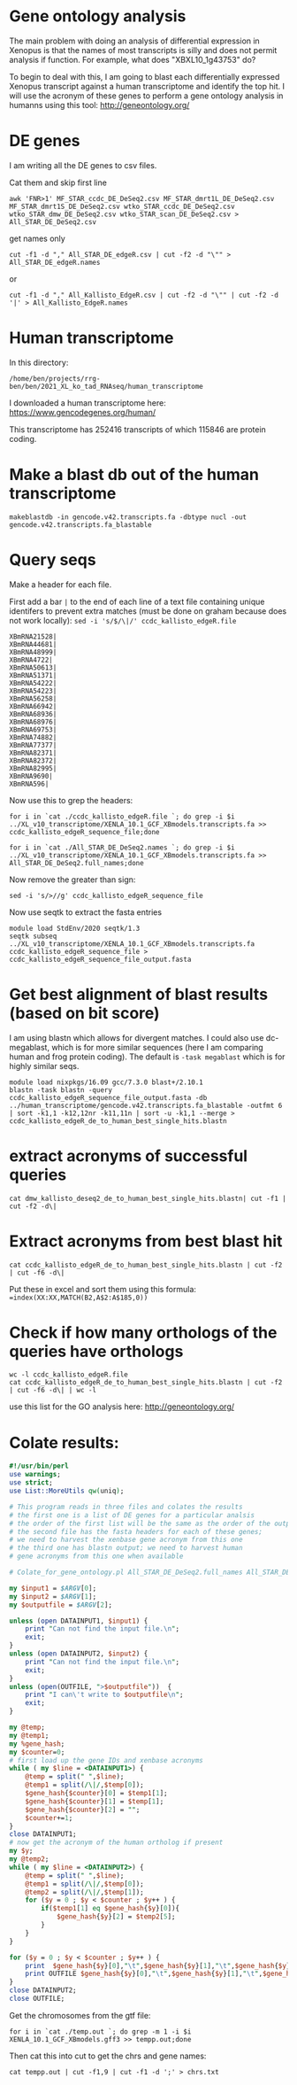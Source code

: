 # Gene ontology analysis

The main problem with doing an analysis of differential expression in Xenopus is that the names of most transcripts is silly and does not permit analysis if function.  For example, what does "XBXL10_1g43753" do?  

To begin to deal with this, I am going to blast each differentially expressed Xenopus transcript against a human transcriptome and identify the top hit.  I will use the acronym of these genes to perform a gene ontology analysis in humanns using this tool: http://geneontology.org/

# DE genes
I am writing all the DE genes to csv files.

Cat them and skip first line
```
awk 'FNR>1' MF_STAR_ccdc_DE_DeSeq2.csv MF_STAR_dmrt1L_DE_DeSeq2.csv MF_STAR_dmrt1S_DE_DeSeq2.csv wtko_STAR_ccdc_DE_DeSeq2.csv wtko_STAR_dmw_DE_DeSeq2.csv wtko_STAR_scan_DE_DeSeq2.csv > All_STAR_DE_DeSeq2.csv
```
get names only
```
cut -f1 -d "," All_STAR_DE_edgeR.csv | cut -f2 -d "\"" > All_STAR_DE_edgeR.names
```
or
```
cut -f1 -d "," All_Kallisto_EdgeR.csv | cut -f2 -d "\"" | cut -f2 -d '|' > All_Kallisto_EdgeR.names
```

# Human transcriptome
In this directory:
```
/home/ben/projects/rrg-ben/ben/2021_XL_ko_tad_RNAseq/human_transcriptome
```

I downloaded a human transcriptome here: https://www.gencodegenes.org/human/

This transcriptome has 252416 transcripts of which 115846 are protein coding.

# Make a blast db out of the human transcriptome
```
makeblastdb -in gencode.v42.transcripts.fa -dbtype nucl -out gencode.v42.transcripts.fa_blastable
```

# Query seqs
Make a header for each file. 

First add a bar `|` to the end of each line of a text file containing unique identifers to prevent extra matches (must be done on graham because does not work locally):
`sed -i 's/$/\|/' ccdc_kallisto_edgeR.file`

```
XBmRNA21528|
XBmRNA44681|
XBmRNA48999|
XBmRNA4722|
XBmRNA50613|
XBmRNA51371|
XBmRNA54222|
XBmRNA54223|
XBmRNA56258|
XBmRNA66942|
XBmRNA68936|
XBmRNA68976|
XBmRNA69753|
XBmRNA74882|
XBmRNA77377|
XBmRNA82371|
XBmRNA82372|
XBmRNA82995|
XBmRNA9690|
XBmRNA596|
```
Now use this to grep the headers:
```
for i in `cat ./ccdc_kallisto_edgeR.file `; do grep -i $i ../XL_v10_transcriptome/XENLA_10.1_GCF_XBmodels.transcripts.fa >> ccdc_kallisto_edgeR_sequence_file;done
```
```
for i in `cat ./All_STAR_DE_DeSeq2.names `; do grep -i $i ../XL_v10_transcriptome/XENLA_10.1_GCF_XBmodels.transcripts.fa >> All_STAR_DE_DeSeq2.full_names;done
```
Now remove the greater than sign:
```
sed -i 's/>//g' ccdc_kallisto_edgeR_sequence_file
```
Now use seqtk to extract the fasta entries
```
module load StdEnv/2020 seqtk/1.3
seqtk subseq ../XL_v10_transcriptome/XENLA_10.1_GCF_XBmodels.transcripts.fa ccdc_kallisto_edgeR_sequence_file > ccdc_kallisto_edgeR_sequence_file_output.fasta
```

# Get best alignment of blast results (based on bit score)
I am using blastn which allows for divergent matches. I could also use dc-megablast, which is for more similar sequences (here I am comparing human and frog protein coding).  The default is `-task megablast` which is for highly similar seqs.
```
module load nixpkgs/16.09 gcc/7.3.0 blast+/2.10.1 
blastn -task blastn -query ccdc_kallisto_edgeR_sequence_file_output.fasta -db ../human_transcriptome/gencode.v42.transcripts.fa_blastable -outfmt 6 | sort -k1,1 -k12,12nr -k11,11n | sort -u -k1,1 --merge > ccdc_kallisto_edgeR_de_to_human_best_single_hits.blastn
```
# extract acronyms of successful queries
```
cat dmw_kallisto_deseq2_de_to_human_best_single_hits.blastn| cut -f1 | cut -f2 -d\|
```
# Extract acronyms from best blast hit
```
cat ccdc_kallisto_edgeR_de_to_human_best_single_hits.blastn | cut -f2 | cut -f6 -d\|
```

Put these in excel and sort them using this formula: `=index(XX:XX,MATCH(B2,A$2:A$185,0))`

# Check if how many orthologs of the queries have orthologs
```
wc -l ccdc_kallisto_edgeR.file
cat ccdc_kallisto_edgeR_de_to_human_best_single_hits.blastn | cut -f2 | cut -f6 -d\| | wc -l
```

use this list for the GO analysis here:  http://geneontology.org/

# Colate results:
```perl
#!/usr/bin/perl
use warnings;
use strict;
use List::MoreUtils qw(uniq);

# This program reads in three files and colates the results
# the first one is a list of DE genes for a particular analsis
# the order of the first list will be the same as the order of the output
# the second file has the fasta headers for each of these genes;
# we need to harvest the xenbase gene acronym from this one
# the third one has blastn output; we need to harvest human 
# gene acronyms from this one when available

# Colate_for_gene_ontology.pl All_STAR_DE_DeSeq2.full_names All_STAR_DE_DeSeq2_to_human_best_single_hits.blastn All_STAR_DE_DeSeq2.out

my $input1 = $ARGV[0];
my $input2 = $ARGV[1];
my $outputfile = $ARGV[2];

unless (open DATAINPUT1, $input1) {
	print "Can not find the input file.\n";
	exit;
}
unless (open DATAINPUT2, $input2) {
	print "Can not find the input file.\n";
	exit;
}
unless (open(OUTFILE, ">$outputfile"))  {
	print "I can\'t write to $outputfile\n";
	exit;
}

my @temp;
my @temp1;
my %gene_hash;
my $counter=0;
# first load up the gene IDs and xenbase acronyms
while ( my $line = <DATAINPUT1>) {
	@temp = split(" ",$line);
	@temp1 = split(/\|/,$temp[0]);
	$gene_hash{$counter}[0] = $temp1[1];
	$gene_hash{$counter}[1] = $temp[1];
	$gene_hash{$counter}[2] = "";
	$counter+=1;
}	
close DATAINPUT1;
# now get the acronym of the human ortholog if present
my $y;
my @temp2;
while ( my $line = <DATAINPUT2>) {
	@temp = split(" ",$line);
	@temp1 = split(/\|/,$temp[0]);	
	@temp2 = split(/\|/,$temp[1]);	
 	for ($y = 0 ; $y < $counter ; $y++ ) {
		if($temp1[1] eq $gene_hash{$y}[0]){
	 		$gene_hash{$y}[2] = $temp2[5];
	 	}
 	}
}	

for ($y = 0 ; $y < $counter ; $y++ ) {
	print  $gene_hash{$y}[0],"\t",$gene_hash{$y}[1],"\t",$gene_hash{$y}[2],"\n";
	print OUTFILE $gene_hash{$y}[0],"\t",$gene_hash{$y}[1],"\t",$gene_hash{$y}[2],"\n";
}		
close DATAINPUT2;
close OUTFILE;
```

Get the chromosomes from the gtf file:
```
for i in `cat ./temp.out `; do grep -m 1 -i $i XENLA_10.1_GCF_XBmodels.gff3 >> tempp.out;done
```
Then cat this into cut to get the chrs and gene names:
```
cat tempp.out | cut -f1,9 | cut -f1 -d ';' > chrs.txt
```
